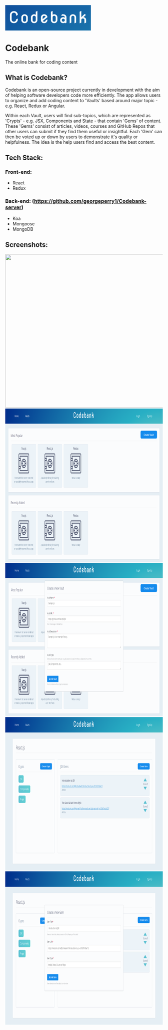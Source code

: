 <div>
 <img align="center" width="274" height="81" src="./Codebank.png"></img>
</div>

# Codebank
The online bank for coding content

## What is Codebank?
Codebank is an open-source project currently in development with the aim of helping software developers code more efficiently. The app allows users to organize and add coding content to 'Vaults' based around major topic - e.g. React, Redux or Angular.

Within each Vault, users will find sub-topics, which are represented as 'Crypts' - e.g. JSX, Components and State - that contain 'Gems' of content. These 'Gems' consist of articles, videos, courses and GitHub Repos that other users can submit if they find them useful or insightful. Each 'Gem' can then be voted up or down by users to demonstrate it's quality or helpfulness. The idea is the help users find and access the best content.

## Tech Stack:
### Front-end:
* React
* Redux

### Back-end: (https://github.com/georgeperry1/Codebank-server)
* Koa
* Mongoose
* MongoDB


## Screenshots:  

  <div>
    <img width="960px" height="490" src="./home.png"></img>
  </div>

  <div>
   <img width="960px" height="490" src="./vault-page.png"></img>
  </div>

  <div>
    <img width="960px" height="490" src="./add-vault.png"></img>
  </div>

  <div>
    <img width="960px" height="490" src="./crypt-page.png"></img>
  </div>

  <div>
    <img width="960px" height="490" src="./create-gem.png"></img>
  </div>
